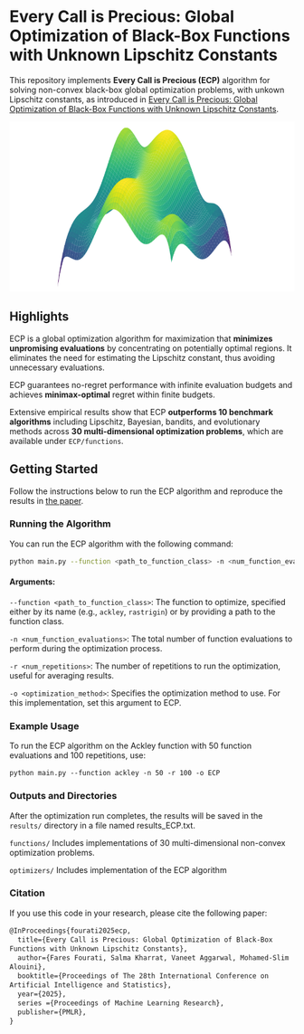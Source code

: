 # Every Call is Precious: Global Optimization of Black-Box Functions with Unknown Lipschitz Constants

This repository implements **Every Call is Precious (ECP)** algorithm for solving non-convex black-box global optimization problems, with unkown Lipschitz constants, as introduced in [Every Call is Precious: Global Optimization of Black-Box Functions with Unknown Lipschitz Constants](https://arxiv.org/abs/2502.04290v1). 

<img src="figures/surface_plot.png" width="800" height="300"/>

## Highlights

ECP is a global optimization algorithm for maximization that **minimizes unpromising evaluations** by concentrating on potentially optimal regions. It eliminates the need for estimating the Lipschitz constant, thus avoiding unnecessary evaluations. 

ECP guarantees no-regret performance with infinite evaluation budgets and achieves **minimax-optimal** regret within finite budgets. 

Extensive empirical results show that ECP **outperforms 10 benchmark algorithms** including Lipschitz, Bayesian, bandits, and evolutionary methods across **30 multi-dimensional optimization problems**, which are available under ```ECP/functions```.

## Getting Started

Follow the instructions below to run the ECP algorithm and reproduce the results in [the paper](https://arxiv.org/pdf/2502.04290v1).

### Running the Algorithm

You can run the ECP algorithm with the following command:

```bash
python main.py --function <path_to_function_class> -n <num_function_evaluations> -r <num_repetitions> -o ECP
```

#### Arguments:

```--function <path_to_function_class>```: The function to optimize, specified either by its name (e.g., ```ackley```, ```rastrigin```) or by providing a path to the function class.

```-n <num_function_evaluations>```: The total number of function evaluations to perform during the optimization process.

```-r <num_repetitions>```: The number of repetitions to run the optimization, useful for averaging results.

```-o <optimization_method>```: Specifies the optimization method to use. For this implementation, set this argument to ECP.

### Example Usage

To run the ECP algorithm on the Ackley function with 50 function evaluations and 100 repetitions, use:

```
python main.py --function ackley -n 50 -r 100 -o ECP
```

### Outputs and Directories

After the optimization run completes, the results will be saved in the ```results/``` directory in a file named results_ECP.txt. 

```functions/```  Includes implementations of 30 multi-dimensional non-convex optimization problems.

```optimizers/``` Includes implementation of the ECP algorithm

### Citation
If you use this code in your research, please cite the following paper:

```
@InProceedings{fourati2025ecp,
  title={Every Call is Precious: Global Optimization of Black-Box Functions with Unknown Lipschitz Constants},
  author={Fares Fourati, Salma Kharrat, Vaneet Aggarwal, Mohamed-Slim Alouini},
  booktitle={Proceedings of The 28th International Conference on Artificial Intelligence and Statistics},
  year={2025},
  series ={Proceedings of Machine Learning Research},
  publisher={PMLR},
}
```

